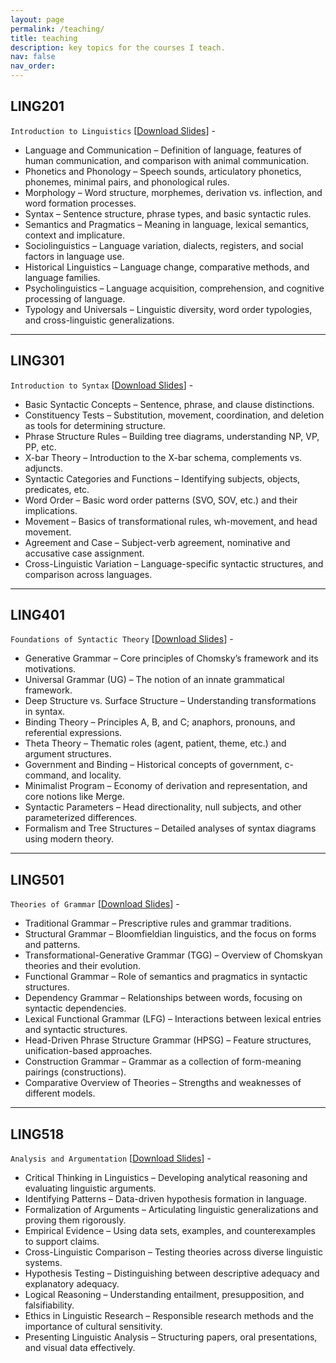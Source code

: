 ```yaml
---
layout: page
permalink: /teaching/
title: teaching
description: key topics for the courses I teach. 
nav: false
nav_order:
---
```


## LING201
`Introduction to Linguistics` [[Download Slides]()] -  
* Language and Communication – Definition of language, features of human communication, and comparison with animal communication.
* Phonetics and Phonology – Speech sounds, articulatory phonetics, phonemes, minimal pairs, and phonological rules.
* Morphology – Word structure, morphemes, derivation vs. inflection, and word formation processes.
* Syntax – Sentence structure, phrase types, and basic syntactic rules.
* Semantics and Pragmatics – Meaning in language, lexical semantics, context and implicature.
* Sociolinguistics – Language variation, dialects, registers, and social factors in language use.
* Historical Linguistics – Language change, comparative methods, and language families.
* Psycholinguistics – Language acquisition, comprehension, and cognitive processing of language.
* Typology and Universals – Linguistic diversity, word order typologies, and cross-linguistic generalizations.

---

## LING301
`Introduction to Syntax` [[Download Slides]()] - 
* Basic Syntactic Concepts – Sentence, phrase, and clause distinctions.
* Constituency Tests – Substitution, movement, coordination, and deletion as tools for determining structure.
* Phrase Structure Rules – Building tree diagrams, understanding NP, VP, PP, etc.
* X-bar Theory – Introduction to the X-bar schema, complements vs. adjuncts.
* Syntactic Categories and Functions – Identifying subjects, objects, predicates, etc.
* Word Order – Basic word order patterns (SVO, SOV, etc.) and their implications.
* Movement – Basics of transformational rules, wh-movement, and head movement.
* Agreement and Case – Subject-verb agreement, nominative and accusative case assignment.
* Cross-Linguistic Variation – Language-specific syntactic structures, and comparison across languages.

---

## LING401
`Foundations of Syntactic Theory` [[Download Slides]()] - 
* Generative Grammar – Core principles of Chomsky’s framework and its motivations.
* Universal Grammar (UG) – The notion of an innate grammatical framework.
* Deep Structure vs. Surface Structure – Understanding transformations in syntax.
* Binding Theory – Principles A, B, and C; anaphors, pronouns, and referential expressions.
* Theta Theory – Thematic roles (agent, patient, theme, etc.) and argument structures.
* Government and Binding – Historical concepts of government, c-command, and locality.
* Minimalist Program – Economy of derivation and representation, and core notions like Merge.
* Syntactic Parameters – Head directionality, null subjects, and other parameterized differences.
* Formalism and Tree Structures – Detailed analyses of syntax diagrams using modern theory.

---

## LING501
`Theories of Grammar` [[Download Slides]()] - 
* Traditional Grammar – Prescriptive rules and grammar traditions.
* Structural Grammar – Bloomfieldian linguistics, and the focus on forms and patterns.
* Transformational-Generative Grammar (TGG) – Overview of Chomskyan theories and their evolution.
* Functional Grammar – Role of semantics and pragmatics in syntactic structures.
* Dependency Grammar – Relationships between words, focusing on syntactic dependencies.
* Lexical Functional Grammar (LFG) – Interactions between lexical entries and syntactic structures.
* Head-Driven Phrase Structure Grammar (HPSG) – Feature structures, unification-based approaches.
* Construction Grammar – Grammar as a collection of form-meaning pairings (constructions).
* Comparative Overview of Theories – Strengths and weaknesses of different models.

---

## LING518
`Analysis and Argumentation` [[Download Slides]()] - 
* Critical Thinking in Linguistics – Developing analytical reasoning and evaluating linguistic arguments.
* Identifying Patterns – Data-driven hypothesis formation in language.
* Formalization of Arguments – Articulating linguistic generalizations and proving them rigorously.
* Empirical Evidence – Using data sets, examples, and counterexamples to support claims.
* Cross-Linguistic Comparison – Testing theories across diverse linguistic systems.
* Hypothesis Testing – Distinguishing between descriptive adequacy and explanatory adequacy.
* Logical Reasoning – Understanding entailment, presupposition, and falsifiability.
* Ethics in Linguistic Research – Responsible research methods and the importance of cultural sensitivity.
* Presenting Linguistic Analysis – Structuring papers, oral presentations, and visual data effectively.